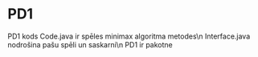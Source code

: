 # PD1
PD1 kods
Code.java ir spēles minimax algoritma metodes\n
Interface.java nodrošina pašu spēli un saskarni\n
PD1 ir pakotne
